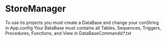 # StoreManager
To use tis projects you must create a DataBase and change your conString in App.config
Your BataBase must contains all Tables, Sequences, Triggers, Procedures, Functions, and View in DataBaseCommands\\*.txt